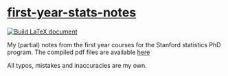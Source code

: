 # [first-year-stats-notes](https://github.com/Michael-Howes/first-year-stats-notes/tree/draft)

[![Build LaTeX document](https://github.com/Michael-Howes/first-year-stats-notes/actions/workflows/latex.yml/badge.svg)](https://github.com/Michael-Howes/first-year-stats-notes/actions/workflows/latex.yml)

My (partial) notes from the first year courses for the Stanford statistics PhD program. The compiled pdf files are available [here](https://github.com/Michael-Howes/first-year-stats-notes/tree/draft)


All typos, mistakes and inaccuracies are my own.
